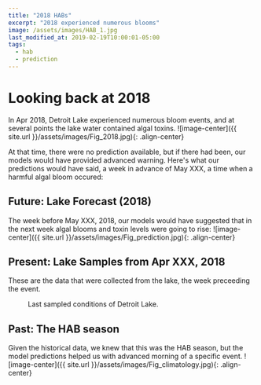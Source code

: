 ```yaml
---
title: "2018 HABs"
excerpt: "2018 experienced numerous blooms"
image: /assets/images/HAB_1.jpg
last_modified_at: 2019-02-19T10:00:01-05:00
tags: 
  - hab
  - prediction
---
```

# Looking back at 2018
In Apr 2018, Detroit Lake experienced numerous bloom events, and at several points the lake water contained algal toxins. 
![image-center]({{ site.url }}/assets/images/Fig_2018.jpg){: .align-center}

At that time, there were no prediction available, but if there had been, our models would have provided advanced warning. Here's what our predictions would have said, a week in advance of May XXX, a time when a harmful algal bloom occured:

## Future: Lake Forecast (2018)
The week before May XXX, 2018, our models would have suggested that in the next week algal blooms and toxin levels were going to rise:
![image-center]({{ site.url }}/assets/images/Fig_prediction.jpg){: .align-center}

## Present: Lake Samples from Apr XXX, 2018
These are the data that were collected from the lake, the week preceeding the event. 
<figure style="width: 500px" class="align-center">
  <img src="{{ site.url }}/assets/images/Fig_petal.jpg" alt="">
  <figcaption>Last sampled conditions of Detroit Lake.</figcaption>
</figure>

## Past: The HAB season
Given the historical data, we knew that this was the HAB season, but the model predictions helped us with advanced morning of a specific event.
![image-center]({{ site.url }}/assets/images/Fig_climatology.jpg){: .align-center}


